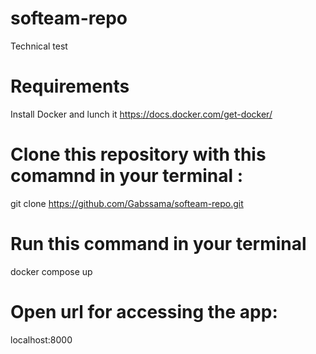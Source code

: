 # softeam-repo
Technical test

# Requirements
Install Docker and lunch it
https://docs.docker.com/get-docker/

# Clone this repository with this comamnd in your terminal : 
git clone https://github.com/Gabssama/softeam-repo.git

# Run this command in your terminal
docker compose up

# Open url for accessing the app:
localhost:8000
